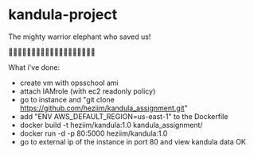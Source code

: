 # kandula-project
The mighty warrior elephant who saved us!

:elephant::elephant::elephant::elephant::elephant::elephant::elephant::elephant::elephant::elephant::elephant::elephant::elephant::elephant::elephant::elephant::elephant::elephant::elephant:

What i've done:
* create vm with opsschool ami
* attach IAMrole (with ec2 readonly policy)
* go to instance and "git clone https://github.com/heziim/kandula_assignment.git"
* add "ENV AWS_DEFAULT_REGION=us-east-1" to the  Dockerfile
* docker build -t heziim/kandula:1.0 kandula_assignment/
* docker run -d -p 80:5000 heziim/kandula:1.0
* go to external ip of the instance in port 80 and view kandula data OK
